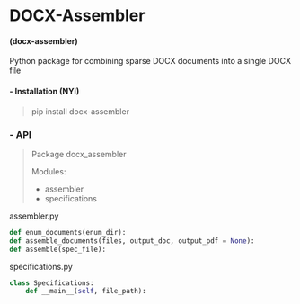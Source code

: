# DOCX-Assembler
#### (docx-assembler)

Python package for combining sparse DOCX documents into a single DOCX file


#### - Installation (NYI)

> pip install docx-assembler


### - API

> Package docx_assembler
> 
> Modules:
> 	- assembler
> 	- specifications

assembler.py
```python
def enum_documents(enum_dir):
def assemble_documents(files, output_doc, output_pdf = None):
def assemble(spec_file):
```

specifications.py
```python
class Specifications:
	def __main__(self, file_path):
```
